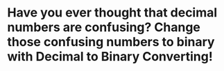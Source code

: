 # Have you ever thought that decimal numbers are confusing? Change those confusing numbers to binary with Decimal to Binary Converting!

